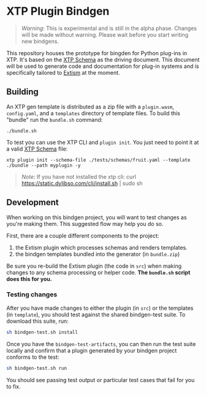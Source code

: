 # XTP Plugin Bindgen

> _Warning_: This is experimental and is still in the alpha phase. Changes will
> be made without warning. Please wait before you start writing new bindgens.

This repository houses the prototype for bingden for Python plug-ins in XTP. It's
based on the [XTP Schema](https://docs.xtp.dylibso.com/docs/concepts/xtp-schema)
as the driving document. This document will be used to generate code and
documentation for plug-in systems and is specifically tailored to
[Extism](https://extism.org/) at the moment.

## Building

An XTP gen template is distributed as a zip file with a `plugin.wasm`,
`config.yaml`, and a `templates` directory of template files. To build this
"bundle" run the `bundle.sh` command:

```
./bundle.sh
```

To test you can use the XTP CLI and `plugin init`. You just need to point it at
a valid [XTP Schema](https://docs.xtp.dylibso.com/docs/concepts/xtp-schema)
file:

```
xtp plugin init --schema-file ./tests/schemas/fruit.yaml --template ./bundle --path myplugin -y
```

> _Note_: If you have not installed the xtp cli: curl
> https://static.dylibso.com/cli/install.sh | sudo sh

## Development

When working on this bindgen project, you will want to test changes as you're
making them. This suggested flow may help you do so.

First, there are a couple different components to the project:

1. the Extism plugin which processes schemas and renders templates.
2. the bindgen templates bundled into the generator (in `bundle.zip`)

Be sure you re-build the Extism plugin (the code in `src`) when making changes
to any schema processing or helper code. **The `bundle.sh` script does this for
you.**

### Testing changes

After you have made changes to either the plugin (in `src`) or the templates (in
`template`), you should test against the shared bindgen-test suite. To download
this suite, run:

```sh
sh bindgen-test.sh install
```

Once you have the `bindgen-test-artifacts`, you can then run the test suite
locally and confirm that a plugin generated by your bindgen project conforms to
the test:

```sh
sh bindgen-test.sh run
```

You should see passing test output or particular test cases that fail for you to
fix.

